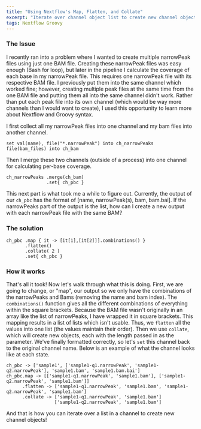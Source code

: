 ```yaml
---
title: "Using Nextflow's Map, Flatten, and Collate"
excerpt: "Iterate over channel object list to create new channel objects"
tags: Nextflow Groovy
---
```


### The Issue
I recently ran into a problem where I wanted to create multiple narrowPeak files using just one BAM file. Creating these narrowPeak files was easy enough (Bash for loop), but later in the pipeline I calculate the coverage of each base in my narrowPeak file. This requires one narrowPeak file with its respective BAM file. I previously put them into the same channel which worked fine; however, creating multiple peak files at the same time from the one BAM file and putting them all into the same channel didn't work. Rather than put each peak file into its own channel (which would be way more channels than I would want to create), I used this opportunity to learn more about Nextflow and Groovy syntax.

I first collect all my narrowPeak files into one channel and my bam files into another channel.

```
set val(name), file("*.narrowPeak") into ch_narrowPeaks
file(bam_files) into ch_bam
```

Then I merge these two channels (outside of a process) into one channel for calculating per-base coverage.

```
ch_narrowPeaks .merge(ch_bam)
               .set{ ch_pbc }
```

This next part is what took me a while to figure out. Currently, the output of our `ch_pbc` has the format of [name, narrowPeak(s), bam, bam.bai]. If the narrowPeaks part of the output is the list, how can I create a new output with each narrowPeak file with the same BAM?
### The solution
```
ch_pbc .map { it -> [it[1],[it[2]]].combinations() }
       .flatten()
       .collate( 2 )
       .set{ ch_pbc }
```
### How it works
That's all it took! Now let's walk through what this is doing. First, we are going to change, or "map", our output so we only have the combinations of the narrowPeaks and Bams (removing the name and bam index). The `combinations()` function gives all the different combinations of everything within the square brackets. Because the BAM file wasn't originally in an array like the list of narrowPeaks, I have wrapped it in square brackets. This mapping results in a list of lists which isn't usable. Thus, we `flatten` all the values into one list (the values maintain their order). Then we use `collate`, which will create new objects, each with the length passed in as the parameter. We've finally formatted correctly, so let's `set` this channel back to the original channel name. Below is an example of what the channel looks like at each state.
```
ch_pbc -> ['sample1', ['sample1-q1.narrowPeak', 'sample1-q2.narrowPeak'], 'sample1.bam', 'sample1.bam.bai']
ch_pbc.map -> [['sample1-q1.narrowPeak', 'sample1.bam'], ['sample1-q2.narrowPeak', 'sample1.bam']]
      .flatten -> ['sample1-q1.narrowPeak', 'sample1.bam', 'sample1-q2.narrowPeak', 'sample1.bam']
      .collate -> ['sample1-q1.narrowPeak', 'sample1.bam']
                  ['sample1-q2.narrowPeak', 'sample1.bam'] 
```
And that is how you can iterate over a list in a channel to create new channel objects!
